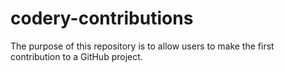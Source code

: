 # codery-contributions

The purpose of this repository is to allow users to make the first contribution to a GitHub project.
